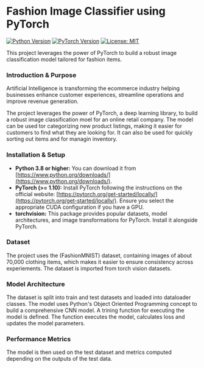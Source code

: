# Fashion Image Classifier using PyTorch

[![Python Version](https://img.shields.io/badge/python-3.8+-blue.svg)](https://www.python.org/downloads/)
[![PyTorch Version](https://img.shields.io/badge/pytorch-1.10+-orange.svg)](https://pytorch.org/)
[![License: MIT](https://img.shields.io/badge/License-MIT-yellow.svg)](https://opensource.org/licenses/MIT)

This project leverages the power of PyTorch to build a robust image classification model tailored for fashion items. 

### Introduction & Purpose 
Artificial Intelligence is transforming the ecommerce industry helping businesses enhance customer experiences, streamline operations and improve revenue generation. 

The project leverages the power of PyTorch, a deep learning library, to build a robust image classification moel for an online retail company. The model can be used tor categorizing new product listings, making it easier for customers to find what they are looking for. It can also be used for quickly sorting out items and for managin inventory.  

### Installation & Setup 
* **Python 3.8 or higher:** You can download it from [https://www.python.org/downloads/](https://www.python.org/downloads/).
* **PyTorch (>= 1.10):** Install PyTorch following the instructions on the official website: [https://pytorch.org/get-started/locally/](https://pytorch.org/get-started/locally/). Ensure you select the appropriate CUDA configuration if you have a GPU.
* **torchvision:** This package provides popular datasets, model architectures, and image transformations for PyTorch. Install it alongside PyTorch.

### Dataset 
The project uses the (FashionMNIST) dataset, containing images of about 70,000 clothing items, which makes it easier to ensure consistency across experiements. The dataset is imported from torch vision datasets.

### Model Architecture 
The dataset is split into train and test datasets and loaded into dataloader classes.
The model uses Python's Object Oriented Programming concept to build a comprehensive CNN model. 
A trining function for executing the model is defined. The function executes the model, calculates loss and updates the model parameters.

### Performance Metrics
The model is then used on the test dataset and metrics computed depending on the outputs of the test data. 
